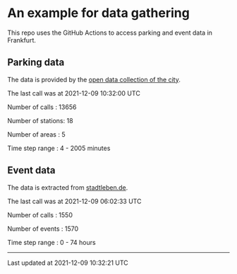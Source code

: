 # An example for data gathering

This repo uses the GitHub Actions to access parking and event data in Frankfurt.

## Parking data
The data is provided by the [open data collection of the city](https://www.offenedaten.frankfurt.de/).

The last call was at 2021-12-09 10:32:00 UTC

Number of calls   : 13656

Number of stations:    18

Number of areas   :     5

Time step range   :     4 -  2005 minutes


## Event data
The data is extracted from [stadtleben.de](https://stadtleben.de/frankfurt/).

The last call was at 2021-12-09 06:02:33 UTC

Number of calls   : 1550

Number of events  : 1570

Time step range   :    0 -   74 hours


----

Last updated at 2021-12-09 10:32:21 UTC

